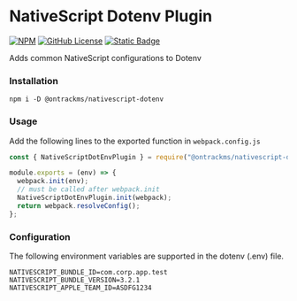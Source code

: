 # NativeScript Dotenv Plugin
[![NPM](https://img.shields.io/npm/v/%40ontrackms%2Fnativescript-dotenv)][0]
[![GitHub License](https://img.shields.io/github/license/ontrackms/nativescript-dotenv)][1]
[![Static Badge](https://img.shields.io/badge/OntrackMS-The_Smarter_Works_Management_Solution-B1BF21)][2]

Adds common NativeScript configurations to Dotenv

### Installation

`npm i -D @ontrackms/nativescript-dotenv`

### Usage
Add the following lines to the exported function in `webpack.config.js`

```javascript
const { NativeScriptDotEnvPlugin } = require("@ontrackms/nativescript-dotenv");

module.exports = (env) => {
  webpack.init(env);
  // must be called after webpack.init
  NativeScriptDotEnvPlugin.init(webpack);
  return webpack.resolveConfig();
};
```

### Configuration
The following environment variables are supported in the dotenv (.env) file.

[0]: https://www.npmjs.com/package/@ontrackms/nativescript-dotenv
[1]: https://github.com/ontrackms/nativescript-dotenv/blob/main/LICENSE
[2]: https://ontrackms.com

```.env
NATIVESCRIPT_BUNDLE_ID=com.corp.app.test
NATIVESCRIPT_BUNDLE_VERSION=3.2.1
NATIVESCRIPT_APPLE_TEAM_ID=ASDFG1234
```
